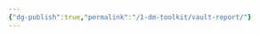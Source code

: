 ```yaml
---
{"dg-publish":true,"permalink":"/1-dm-toolkit/vault-report/"}
---
```


<canvas height="0" width="0" style="display: block; box-sizing: border-box; height: 0px; width: 0px;"></canvas>

